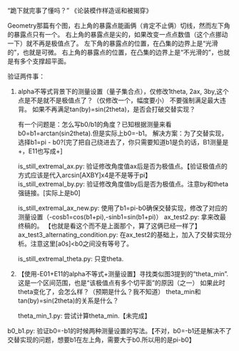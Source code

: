 “跪下就完事了懂吗？”
《论装模作样造谣和被揭穿》

Geometry那篇有个图，右上角的暴露点能画俩（肯定不止俩）切线，然而左下角的暴露点只有一个。
右上角的暴露点是尖的，如果改变一点点数值（这个点挪动一下）就不再是极值点了。
左下角的暴露点的位置，在凸集的边界上是“光滑的”，也就是可微。
右上角的暴露点的位置，在凸集的边界上是“不光滑的”，也就是有多个支撑超平面。

验证两件事：
1. alpha不等式背景下的测量设置（量子集合点），仅修改1theta, 2ax, 3by,这个点是不是就不是极值点了？（仅修改一个，幅度要小）
    不要强制满足最大违背。
    如果不再满足tan(by)=sin(2theta)，是否会打破交替实现？

    有一个问题是：怎么写b0/b1的角度？已知根据测量来看b0=b1=arctan(sin2theta).但是实际上b0=-b1。
    解决方案：为了交替实现，选择b1=pi - b0?[完了把自己绕进去了，你只需要知道b1是负的话，B1测量是+，E11也写成+]
    
    is_still_extremal_ax.py: 验证修改角度值ax后是否为极值点。【验证极值点的方式应该是代入arcsin[AXBY]x4是不是等于pi】    
    is_still_extremal_by.py: 验证修改角度值by后是否为极值点。注意by和theta强链接。[实际上是b0]

    is_still_extremal_ax_new.py: 使用了b1=pi-b0确保交替实现，修改了对应的测量设置（-cosb1=cos(b1+pi),-sinb1=sin(b1+pi)）
    ax_test2.py: 拿来改最终稿的。 【也就是看这个而不是上面那个，算了这俩已经一样了】
    ax_test3_alternating_condition.py: 在ax_test2的基础上，加入了交替实现分析。注意这里[a0s]<b0之间没有等号了。
    
    is_still_extremal_theta.py: 只变theta.
    

    


2. 【使用-E01+E11的alpha不等式+测量设置】寻找类似图3提到的“theta_min”.这是一个区间范围，也是“该极值点有多个切平面”的原因（之一）
    如果此时theta变化了，会怎么样？（预期是什么？我不知道）
    theta_min和tan(by)=sin(2theta)的关系是什么？
    
    theta_min_1.py: 尝试计算theta_min.【未完成】


b0_b1.py: 验证b0=-b1的时候两种测量设置的写法。【不对，b0=-b1还是解决不了交替实现的问题，想要b1在左上角，需要大于b0.所以用的是pi-b0】
